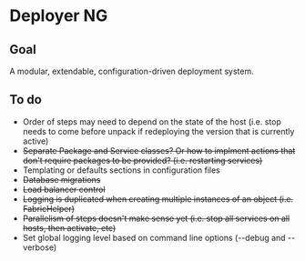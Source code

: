 Deployer NG
==

Goal
--
A modular, extendable, configuration-driven deployment system.

To do
--
- Order of steps may need to depend on the state of the host (i.e. stop needs to come before unpack if redeploying the version that is currently active)
- ~~Separate Package and Service classes? Or how to implment actions that don't require packages to be provided? (i.e. restarting services)~~
- Templating or defaults sections in configuration files
- ~~Database migrations~~
- ~~Load balancer control~~
- ~~Logging is duplicated when creating multiple instances of an object (i.e. FabricHelper)~~
- ~~Parallelism of steps doesn't make sense yet (i.e. stop all services on all hosts, then activate, etc)~~
- Set global logging level based on command line options (--debug and --verbose)

